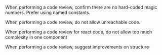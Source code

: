 When performing a code review, confirm there are no hard-coded magic numbers. Prefer using named constants.

When performing a code review, do not allow unreachable code.

When performing a code review for react code, do not allow too much complexity in one component

When performing a code review, suggest improvements on structure
